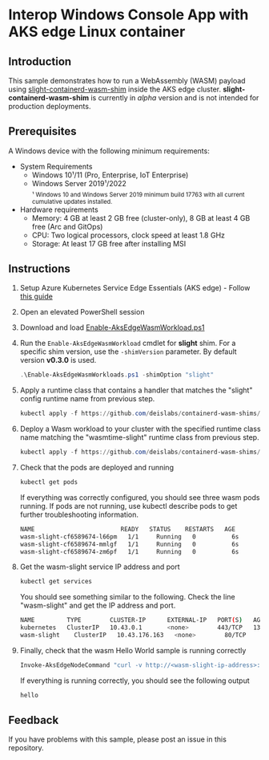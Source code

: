 # Interop Windows Console App with AKS edge Linux container

## Introduction
This sample demonstrates how to run a WebAssembly (WASM) payload using [slight-containerd-wasm-shim](https://github.com/deislabs/containerd-wasm-shims) inside the AKS edge cluster. **slight-containerd-wasm-shim** is currently in _alpha_ version and is not intended for production deployments. 

## Prerequisites
A Windows device with the following minimum requirements:
* System Requirements
   * Windows 10¹/11 (Pro, Enterprise, IoT Enterprise)
   * Windows Server 2019¹/2022  
   <sub>¹ Windows 10 and Windows Server 2019 minimum build 17763 with all current cumulative updates installed.</sub>
* Hardware requirements
  * Memory: 4 GB at least 2 GB free (cluster-only), 8 GB at least 4 GB free (Arc and GitOps)
  * CPU: Two logical processors, clock speed at least 1.8 GHz
  * Storage: At least 17 GB free after installing MSI

## Instructions
1. Setup Azure Kubernetes Service Edge Essentials (AKS edge) - Follow [this guide](/docs/AKS-Lite-Deployment-Guidance.md) 
1. Open an elevated PowerShell session
1. Download and load [Enable-AksEdgeWasmWorkload.ps1](./Enable-AksEdgeWasmWorkloads.ps1)
1. Run the `Enable-AksEdgeWasmWorkload` cmdlet for **slight** shim. For a specific shim version, use the `-shimVersion` parameter. By default version **v0.3.0** is used.
    ```powershell
    .\Enable-AksEdgeWasmWorkloads.ps1 -shimOption "slight"
    ```
1. Apply a runtime class that contains a handler that matches the "slight" config runtime name from previous step.
    ```powershell
    kubectl apply -f https://github.com/deislabs/containerd-wasm-shims/releases/download/v0.3.0/slight_runtime.yaml
    ```
1. Deploy a Wasm workload to your cluster with the specified runtime class name matching the "wasmtime-slight" runtime class from previous step.
    ```powershell
    kubectl apply -f https://github.com/deislabs/containerd-wasm-shims/releases/download/v0.3.0/slight_workload.yaml
    ```
1. Check that the pods are deployed and running
    ```powershell
    kubectl get pods
    ```
    If everything was correctly configured, you should see three wasm pods running. If pods are not running, use kubectl describe pods <name-of-pod> to get further troubleshooting information.

    ```bash
    NAME                        READY   STATUS    RESTARTS   AGE
    wasm-slight-cf6589674-l66pm   1/1     Running   0          6s
    wasm-slight-cf6589674-mmlgf   1/1     Running   0          6s
    wasm-slight-cf6589674-zm6pf   1/1     Running   0          6s
    ```
1. Get the wasm-slight service IP address and port
    ```powershell
    kubectl get services
    ```
    You should see something similar to the following. Check the line "wasm-slight" and get the IP address and port.

    ```bash
    NAME         TYPE        CLUSTER-IP      EXTERNAL-IP   PORT(S)   AGE
    kubernetes   ClusterIP   10.43.0.1       <none>        443/TCP   13h
    wasm-slight    ClusterIP   10.43.176.163   <none>        80/TCP    12h
    ```
1. Finally, check that the wasm Hello World sample is running correctly
    ```powershell
    Invoke-AksEdgeNodeCommand "curl -v http://<wasm-slight-ip-address>:<wasm-slight-port>/hello"
    ```
    If everything is running correctly, you should see the following output
    ```bash
    hello
    ```

## Feedback
If you have problems with this sample, please post an issue in this repository.